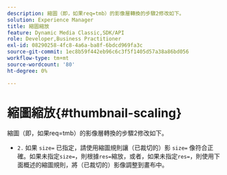 ```yaml
---
description: 縮圖（即，如果req=tmb）的影像層轉換的步驟2修改如下。
solution: Experience Manager
title: 縮圖縮放
feature: Dynamic Media Classic,SDK/API
role: Developer,Business Practitioner
exl-id: 08290258-4fc8-4a6a-ba8f-6bdcd969fa3c
source-git-commit: 1ec8b59f442eb96c6c3f5f1405d57a38a86bd056
workflow-type: tm+mt
source-wordcount: '80'
ht-degree: 0%

---
```


# 縮圖縮放{#thumbnail-scaling}

縮圖（即，如果req=tmb）的影像層轉換的步驟2修改如下。

* `2.` 如果 `size=` 已指定，請使用縮圖規則讓（已裁切的）影 `size=` 像符合正確。如果未指定`size=`，則根據`res=`縮放，或者，如果未指定`res=`，則使用下面概述的縮圖規則，將（已裁切的）影像調整到畫布中。
